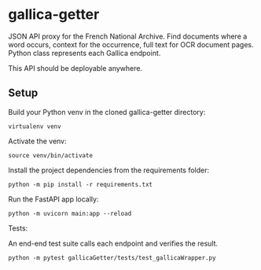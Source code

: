 # gallica-getter
JSON API proxy for the French National Archive. Find documents where a word occurs, context for the occurrence, full text for OCR document pages. Python class represents each Gallica endpoint.

This API should be deployable anywhere. 

## Setup

Build your Python venv in the cloned gallica-getter directory:
```
virtualenv venv
```
Activate the venv:
```
source venv/bin/activate
```
Install the project dependencies from the requirements folder:
```
python -m pip install -r requirements.txt
```
Run the FastAPI app locally:
```
python -m uvicorn main:app --reload
```
Tests:

An end-end test suite calls each endpoint and verifies the result. 

```
python -m pytest gallicaGetter/tests/test_gallicaWrapper.py
```
